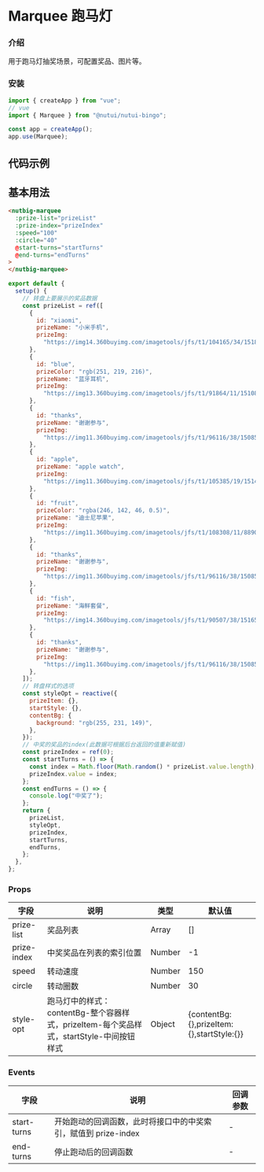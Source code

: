 # Marquee 跑马灯

### 介绍

用于跑马灯抽奖场景，可配置奖品、图片等。

### 安装

```javascript
import { createApp } from "vue";
// vue
import { Marquee } from "@nutui/nutui-bingo";

const app = createApp();
app.use(Marquee);
```

## 代码示例

## 基本用法

```html
<nutbig-marquee
  :prize-list="prizeList"
  :prize-index="prizeIndex"
  :speed="100"
  :circle="40"
  @start-turns="startTurns"
  @end-turns="endTurns"
>
</nutbig-marquee>
```

```javascript
export default {
  setup() {
    // 转盘上要展示的奖品数据
    const prizeList = ref([
      {
        id: "xiaomi",
        prizeName: "小米手机",
        prizeImg:
          "https://img14.360buyimg.com/imagetools/jfs/t1/104165/34/15186/96522/5e6f1435E46bc0cb0/d4e878a15bfd9362.png",
      },
      {
        id: "blue",
        prizeColor: "rgb(251, 219, 216)",
        prizeName: "蓝牙耳机",
        prizeImg:
          "https://img13.360buyimg.com/imagetools/jfs/t1/91864/11/15108/139003/5e6f146dE1c7b511d/1ddc5aa6e502060a.jpg",
      },
      {
        id: "thanks",
        prizeName: "谢谢参与",
        prizeImg:
          "https://img11.360buyimg.com/imagetools/jfs/t1/96116/38/15085/5181/5e6f15d1E48e31d30/71353b61dff705d4.png",
      },
      {
        id: "apple",
        prizeName: "apple watch",
        prizeImg:
          "https://img11.360buyimg.com/imagetools/jfs/t1/105385/19/15140/111093/5e6f1506E48bd0dfb/829a98a8cdb4c27f.png",
      },
      {
        id: "fruit",
        prizeColor: "rgba(246, 142, 46, 0.5)",
        prizeName: "迪士尼苹果",
        prizeImg:
          "https://img11.360buyimg.com/imagetools/jfs/t1/108308/11/8890/237603/5e6f157eE489cccf1/26e0437cfd93b9c8.png",
      },
      {
        id: "thanks",
        prizeName: "谢谢参与",
        prizeImg:
          "https://img11.360buyimg.com/imagetools/jfs/t1/96116/38/15085/5181/5e6f15d1E48e31d30/71353b61dff705d4.png",
      },
      {
        id: "fish",
        prizeName: "海鲜套餐",
        prizeImg:
          "https://img14.360buyimg.com/imagetools/jfs/t1/90507/38/15165/448364/5e6f15b4E5df0c718/4bd4c3d375eec312.png",
      },
      {
        id: "thanks",
        prizeName: "谢谢参与",
        prizeImg:
          "https://img11.360buyimg.com/imagetools/jfs/t1/96116/38/15085/5181/5e6f15d1E48e31d30/71353b61dff705d4.png",
      },
    ]);
    // 转盘样式的选项
    const styleOpt = reactive({
      prizeItem: {},
      startStyle: {},
      contentBg: {
        background: "rgb(255, 231, 149)",
      },
    });
    // 中奖的奖品的index(此数据可根据后台返回的值重新赋值)
    const prizeIndex = ref(0);
    const startTurns = () => {
      const index = Math.floor(Math.random() * prizeList.value.length);
      prizeIndex.value = index;
    };
    const endTurns = () => {
      console.log("中奖了");
    };
    return {
      prizeList,
      styleOpt,
      prizeIndex,
      startTurns,
      endTurns,
    };
  },
};
```

### Props

| 字段        | 说明                                                                                    | 类型   | 默认值                                      |
| ----------- | --------------------------------------------------------------------------------------- | ------ | ------------------------------------------- |
| prize-list  | 奖品列表                                                                                | Array  | []                                          |
| prize-index | 中奖奖品在列表的索引位置                                                                | Number | -1                                          |
| speed       | 转动速度                                                                                | Number | 150                                         |
| circle      | 转动圈数                                                                                | Number | 30                                          |
| style-opt   | 跑马灯中的样式：contentBg-整个容器样式，prizeItem-每个奖品样式，startStyle-中间按钮样式 | Object | {contentBg: {},prizeItem: {},startStyle:{}} |

### Events

| 字段        | 说明                                                           | 回调参数 |
| ----------- | -------------------------------------------------------------- | -------- |
| start-turns | 开始跑动的回调函数，此时将接口中的中奖索引，赋值到 prize-index | -        |
| end-turns   | 停止跑动后的回调函数                                           | -        |
